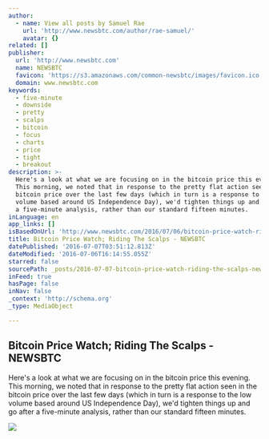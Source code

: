 ```yaml
---
author:
  - name: View all posts by Samuel Rae
    url: 'http://www.newsbtc.com/author/rae-samuel/'
    avatar: {}
related: []
publisher:
  url: 'http://www.newsbtc.com'
  name: NEWSBTC
  favicon: 'https://s3.amazonaws.com/common-newsbtc/images/favicon.ico'
  domain: www.newsbtc.com
keywords:
  - five-minute
  - downside
  - pretty
  - scalps
  - bitcoin
  - focus
  - charts
  - price
  - tight
  - breakout
description: >-
  Here's a look at what we are focusing on in the bitcoin price this evening.
  This morning, we noted that in response to the pretty flat action seen in the
  bitcoin price over the last few days (which in turn is a response to the low
  volume based around US Independence Day), we'd tighten things up and go after
  a five-minute analysis, rather than our standard fifteen minutes.
inLanguage: en
app_links: []
isBasedOnUrl: 'http://www.newsbtc.com/2016/07/06/bitcoin-price-watch-riding-scalps/'
title: Bitcoin Price Watch; Riding The Scalps - NEWSBTC
datePublished: '2016-07-07T03:51:12.813Z'
dateModified: '2016-07-06T16:14:55.055Z'
starred: false
sourcePath: _posts/2016-07-07-bitcoin-price-watch-riding-the-scalps-newsbtc.md
inFeed: true
hasPage: false
inNav: false
_context: 'http://schema.org'
_type: MediaObject

---
```

<article style=""><h1>Bitcoin Price Watch; Riding The Scalps - NEWSBTC</h1><p>Here's a look at what we are focusing on in the bitcoin price this evening. This morning, we noted that in response to the pretty flat action seen in the bitcoin price over the last few days (which in turn is a response to the low volume based around US Independence Day), we'd tighten things up and go after a five-minute analysis, rather than our standard fifteen minutes.</p><img src="http://s3.amazonaws.com/main-newsbtc-images/2016/07/06170227/Screen-Shot-2016-07-06-at-17.49.54.png" /></article>